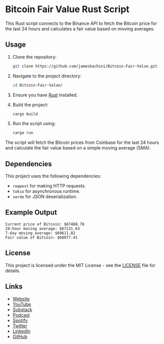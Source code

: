 
# Bitcoin Fair Value Rust Script

This Rust script connects to the Binance API to fetch the Bitcoin price for the last 24 hours and calculates a fair value based on moving averages.


## Usage

1. Clone the repository:
   ```sh
   git clone https://github.com/jamesbachini/Bitcoin-Fair-Value.git
   ```
2. Navigate to the project directory:
   ```sh
   cd Bitcoin-Fair-Value/
   ```
3. Ensure you have [Rust](https://www.rust-lang.org/tools/install) installed.

4. Build the project:
   ```sh
   cargo build
   ```
5. Run the script using:
   ```sh
   cargo run
   ```

The script will fetch the Bitcoin prices from Coinbase for the last 24 hours and calculate the fair value based on a simple moving average (SMA).

## Dependencies

This project uses the following dependencies:
- `reqwest` for making HTTP requests.
- `tokio` for asynchronous runtime.
- `serde` for JSON deserialization.

## Example Output

```
Current price of Bitcoin: $67488.78
24-hour moving average: $67131.63
7-day moving average: $69611.82
Fair value of Bitcoin: $68077.41
```

## License

This project is licensed under the MIT License - see the [LICENSE](LICENSE) file for details.

## Links

- [Website](https://jamesbachini.com)
- [YouTube](https://www.youtube.com/c/JamesBachini?sub_confirmation=1)
- [Substack](https://bachini.substack.com)
- [Podcast](https://podcasters.spotify.com/pod/show/jamesbachini)
- [Spotify](https://open.spotify.com/show/2N0D9nvdxoe9rY3jxE4nOZ)
- [Twitter](https://twitter.com/james_bachini)
- [LinkedIn](https://www.linkedin.com/in/james-bachini/)
- [GitHub](https://github.com/jamesbachini)
